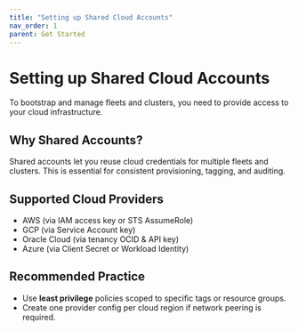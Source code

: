 ```yaml
---
title: "Setting up Shared Cloud Accounts"
nav_order: 1
parent: Get Started
---
```


# Setting up Shared Cloud Accounts

To bootstrap and manage fleets and clusters, you need to provide access to your cloud infrastructure.

## Why Shared Accounts?

Shared accounts let you reuse cloud credentials for multiple fleets and clusters. This is essential for consistent provisioning, tagging, and auditing.

## Supported Cloud Providers

- AWS (via IAM access key or STS AssumeRole)
- GCP (via Service Account key)
- Oracle Cloud (via tenancy OCID & API key)
- Azure (via Client Secret or Workload Identity)

## Recommended Practice

- Use **least privilege** policies scoped to specific tags or resource groups.
- Create one provider config per cloud region if network peering is required.
